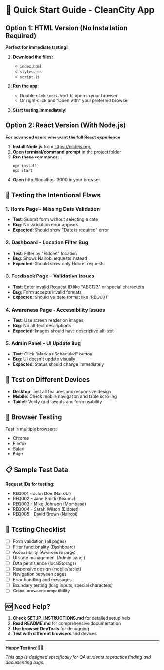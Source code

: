 # 🚀 Quick Start Guide - CleanCity App

## Option 1: HTML Version (No Installation Required)

**Perfect for immediate testing!**

1. **Download the files:**
   - `index.html`
   - `styles.css` 
   - `script.js`

2. **Run the app:**
   - Double-click `index.html` to open in your browser
   - Or right-click and "Open with" your preferred browser

3. **Start testing immediately!**

## Option 2: React Version (With Node.js)

**For advanced users who want the full React experience**

1. **Install Node.js** from https://nodejs.org/
2. **Open terminal/command prompt** in the project folder
3. **Run these commands:**
   ```bash
   npm install
   npm start
   ```
4. **Open** http://localhost:3000 in your browser

## 🧪 Testing the Intentional Flaws

### 1. Home Page - Missing Date Validation
- **Test**: Submit form without selecting a date
- **Bug**: No validation error appears
- **Expected**: Should show "Date is required" error

### 2. Dashboard - Location Filter Bug  
- **Test**: Filter by "Eldoret" location
- **Bug**: Shows Nairobi requests instead
- **Expected**: Should show only Eldoret requests

### 3. Feedback Page - Validation Issues
- **Test**: Enter invalid Request ID like "ABC123" or special characters
- **Bug**: Form accepts invalid formats
- **Expected**: Should validate format like "REQ001"

### 4. Awareness Page - Accessibility Issues
- **Test**: Use screen reader on images
- **Bug**: No alt-text descriptions
- **Expected**: Images should have descriptive alt-text

### 5. Admin Panel - UI Update Bug
- **Test**: Click "Mark as Scheduled" button
- **Bug**: UI doesn't update visually
- **Expected**: Status should change immediately

## 📱 Test on Different Devices

- **Desktop**: Test all features and responsive design
- **Mobile**: Check mobile navigation and table scrolling
- **Tablet**: Verify grid layouts and form usability

## 🔧 Browser Testing

Test in multiple browsers:
- Chrome
- Firefox  
- Safari
- Edge

## 📋 Sample Test Data

**Request IDs for testing:**
- REQ001 - John Doe (Nairobi)
- REQ002 - Jane Smith (Kisumu) 
- REQ003 - Mike Johnson (Mombasa)
- REQ004 - Sarah Wilson (Eldoret)
- REQ005 - David Brown (Nairobi)

## 🎯 Testing Checklist

- [ ] Form validation (all pages)
- [ ] Filter functionality (Dashboard)
- [ ] Accessibility (Awareness page)
- [ ] UI state management (Admin panel)
- [ ] Data persistence (localStorage)
- [ ] Responsive design (mobile/tablet)
- [ ] Navigation between pages
- [ ] Error handling and messages
- [ ] Boundary testing (long inputs, special characters)
- [ ] Cross-browser compatibility

## 🆘 Need Help?

1. **Check SETUP_INSTRUCTIONS.md** for detailed setup help
2. **Read README.md** for comprehensive documentation
3. **Use browser DevTools** for debugging
4. **Test with different browsers** and devices

---

**Happy Testing! 🧪✨**

*This app is designed specifically for QA students to practice finding and documenting bugs.* 